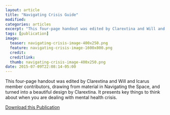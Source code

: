 ```yaml
---
layout: article
title: "Navigating Crisis Guide"
modified:
categories: articles
excerpt: "This four-page handout was edited by Clarextina and Will and Icarus member contributors, drawing from material in Navigating the Space, and turned into a beautiful design by Clarextina. It presents key things to think about when you are dealing with mental health crisis."
tags: [publication]
image:
  teaser: navigating-crisis-image-400x250.png
  feature: navigating-crisis-image-1600x800.png
  credit: 
  creditlink: 
  thumb: navigating-crisis-image-400x250.png
date: 2015-07-09T22:08:14-05:00
---
```


This four-page handout was edited by Clarextina and Will and Icarus member contributors, drawing from material in Navigating the Space, and turned into a beautiful design by Clarextina. It presents key things to think about when you are dealing with mental health crisis.

[Download this Publication](http://theicarusproject.net/files/IcarusNavigatingCrisisHandoutLarge05-09.pdf)